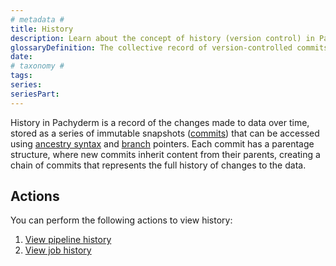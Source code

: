 ```yaml
---
# metadata # 
title: History
description: Learn about the concept of history (version control) in Pachyderm. 
glossaryDefinition: The collective record of version-controlled commits for pipelines and jobs.
date: 
# taxonomy #
tags:  
series:
seriesPart:
--- 
```


History in Pachyderm is a record of the changes made to data over time, stored as a series of immutable snapshots ([commits](TBD)) that can be accessed using [ancestry syntax](TBD) and [branch](TBD) pointers. Each commit has a parentage structure, where new commits inherit content from their parents, creating a chain of commits that represents the full history of changes to the data. 

## Actions 

You can perform the following actions to view history: 

1. [View pipeline history](TBD)
2. [View job history](TBD)